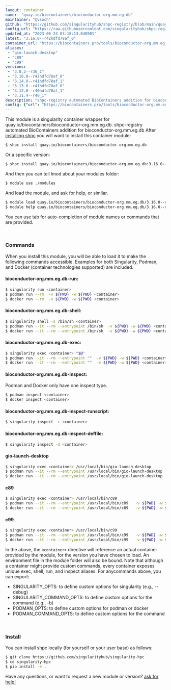 ```yaml
---
layout: container
name:  "quay.io/biocontainers/bioconductor-org.mm.eg.db"
maintainer: "@vsoch"
github: "https://github.com/singularityhub/shpc-registry/blob/main/quay.io/biocontainers/bioconductor-org.mm.eg.db/container.yaml"
config_url: "https://raw.githubusercontent.com/singularityhub/shpc-registry/main/quay.io/biocontainers/bioconductor-org.mm.eg.db/container.yaml"
updated_at: "2023-06-24 03:18:13.040901"
latest: "3.16.0--r42hdfd78af_0"
container_url: "https://biocontainers.pro/tools/bioconductor-org.mm.eg.db"
aliases:
 - "gio-launch-desktop"
 - "c89"
 - "c99"
versions:
 - "3.8.2--r36_1"
 - "3.16.0--r42hdfd78af_0"
 - "3.14.0--r41hdfd78af_1"
 - "3.13.0--r41hdfd78af_0"
 - "3.12.0--r40hdfd78af_1"
 - "3.11.4--r40_1"
description: "shpc-registry automated BioContainers addition for bioconductor-org.mm.eg.db"
config: {"url": "https://biocontainers.pro/tools/bioconductor-org.mm.eg.db", "maintainer": "@vsoch", "description": "shpc-registry automated BioContainers addition for bioconductor-org.mm.eg.db", "latest": {"3.16.0--r42hdfd78af_0": "sha256:fc3cca040a3855d4198cb07322b51130a694e8cface27694fc597c8af97849d7"}, "tags": {"3.8.2--r36_1": "sha256:dd951dc2ad7503df713ccc446839d902f347b81b91388115782276887111f075", "3.16.0--r42hdfd78af_0": "sha256:fc3cca040a3855d4198cb07322b51130a694e8cface27694fc597c8af97849d7", "3.14.0--r41hdfd78af_1": "sha256:b9e0e09fc73eb621643785022108f110dee65269c89360bbfb438e845470341a", "3.13.0--r41hdfd78af_0": "sha256:5a380ba76d5c853da4c70b8a0bc6f33f4e0b07a1a27fb9ed7fa77ce6545890ed", "3.12.0--r40hdfd78af_1": "sha256:4fb22a6a7c5287a5b5b3357e701bb4a64ccbecb9a4024d0410d3ce0eac692701", "3.11.4--r40_1": "sha256:ed562fb10e213f6d9c5f634d5ec9b9e68b989b783836215b58f81d183b832a4a"}, "docker": "quay.io/biocontainers/bioconductor-org.mm.eg.db", "aliases": {"gio-launch-desktop": "/usr/local/bin/gio-launch-desktop", "c89": "/usr/local/bin/c89", "c99": "/usr/local/bin/c99"}}
---
```


This module is a singularity container wrapper for quay.io/biocontainers/bioconductor-org.mm.eg.db.
shpc-registry automated BioContainers addition for bioconductor-org.mm.eg.db
After [installing shpc](#install) you will want to install this container module:


```bash
$ shpc install quay.io/biocontainers/bioconductor-org.mm.eg.db
```

Or a specific version:

```bash
$ shpc install quay.io/biocontainers/bioconductor-org.mm.eg.db:3.16.0--r42hdfd78af_0
```

And then you can tell lmod about your modules folder:

```bash
$ module use ./modules
```

And load the module, and ask for help, or similar.

```bash
$ module load quay.io/biocontainers/bioconductor-org.mm.eg.db/3.16.0--r42hdfd78af_0
$ module help quay.io/biocontainers/bioconductor-org.mm.eg.db/3.16.0--r42hdfd78af_0
```

You can use tab for auto-completion of module names or commands that are provided.

<br>

### Commands

When you install this module, you will be able to load it to make the following commands accessible.
Examples for both Singularity, Podman, and Docker (container technologies supported) are included.

#### bioconductor-org.mm.eg.db-run:

```bash
$ singularity run <container>
$ podman run --rm  -v ${PWD} -w ${PWD} <container>
$ docker run --rm  -v ${PWD} -w ${PWD} <container>
```

#### bioconductor-org.mm.eg.db-shell:

```bash
$ singularity shell -s /bin/sh <container>
$ podman run --it --rm --entrypoint /bin/sh  -v ${PWD} -w ${PWD} <container>
$ docker run --it --rm --entrypoint /bin/sh  -v ${PWD} -w ${PWD} <container>
```

#### bioconductor-org.mm.eg.db-exec:

```bash
$ singularity exec <container> "$@"
$ podman run --it --rm --entrypoint ""  -v ${PWD} -w ${PWD} <container> "$@"
$ docker run --it --rm --entrypoint ""  -v ${PWD} -w ${PWD} <container> "$@"
```

#### bioconductor-org.mm.eg.db-inspect:

Podman and Docker only have one inspect type.

```bash
$ podman inspect <container>
$ docker inspect <container>
```

#### bioconductor-org.mm.eg.db-inspect-runscript:

```bash
$ singularity inspect -r <container>
```

#### bioconductor-org.mm.eg.db-inspect-deffile:

```bash
$ singularity inspect -d <container>
```


#### gio-launch-desktop

```bash
$ singularity exec <container> /usr/local/bin/gio-launch-desktop
$ podman run --it --rm --entrypoint /usr/local/bin/gio-launch-desktop   -v ${PWD} -w ${PWD} <container> -c " $@"
$ docker run --it --rm --entrypoint /usr/local/bin/gio-launch-desktop   -v ${PWD} -w ${PWD} <container> -c " $@"
```


#### c89

```bash
$ singularity exec <container> /usr/local/bin/c89
$ podman run --it --rm --entrypoint /usr/local/bin/c89   -v ${PWD} -w ${PWD} <container> -c " $@"
$ docker run --it --rm --entrypoint /usr/local/bin/c89   -v ${PWD} -w ${PWD} <container> -c " $@"
```


#### c99

```bash
$ singularity exec <container> /usr/local/bin/c99
$ podman run --it --rm --entrypoint /usr/local/bin/c99   -v ${PWD} -w ${PWD} <container> -c " $@"
$ docker run --it --rm --entrypoint /usr/local/bin/c99   -v ${PWD} -w ${PWD} <container> -c " $@"
```



In the above, the `<container>` directive will reference an actual container provided
by the module, for the version you have chosen to load. An environment file in the
module folder will also be bound. Note that although a container
might provide custom commands, every container exposes unique exec, shell, run, and
inspect aliases. For anycommands above, you can export:

 - SINGULARITY_OPTS: to define custom options for singularity (e.g., --debug)
 - SINGULARITY_COMMAND_OPTS: to define custom options for the command (e.g., -b)
 - PODMAN_OPTS: to define custom options for podman or docker
 - PODMAN_COMMAND_OPTS: to define custom options for the command

<br>

### Install

You can install shpc locally (for yourself or your user base) as follows:

```bash
$ git clone https://github.com/singularityhub/singularity-hpc
$ cd singularity-hpc
$ pip install -e .
```

Have any questions, or want to request a new module or version? [ask for help!](https://github.com/singularityhub/singularity-hpc/issues)